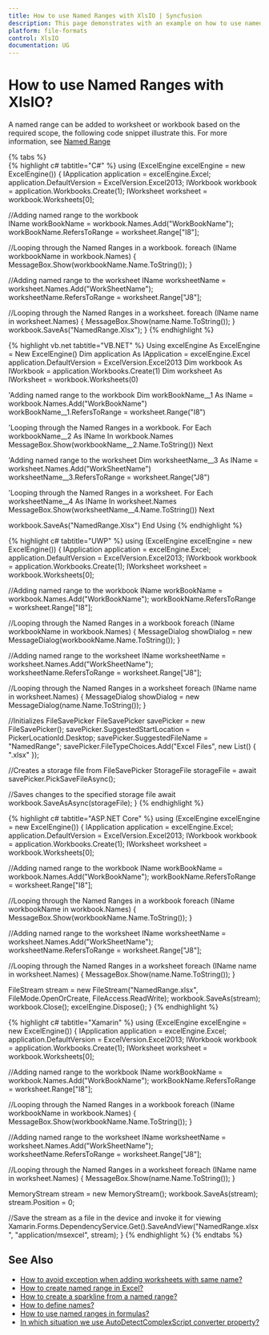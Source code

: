 ```yaml
---
title: How to use Named Ranges with XlsIO | Syncfusion
description: This page demonstrates with an example on how to use named ranges in Syncfusion .NET Excel library (XlsIO).
platform: file-formats
control: XlsIO
documentation: UG
---
```


# How to use Named Ranges with XlsIO?

A named range can be added to worksheet or workbook based on the required scope, the following code snippet illustrate this. For more information, see [Named Range](https://support.office.com/en-us/article/Define-and-use-names-in-formulas-4d0f13ac-53b7-422e-afd2-abd7ff379c64)

{% tabs %}  
{% highlight c# tabtitle="C#" %}
using (ExcelEngine excelEngine = new ExcelEngine())
{
  IApplication application = excelEngine.Excel;
  application.DefaultVersion = ExcelVersion.Excel2013;
  IWorkbook workbook = application.Workbooks.Create(1);
  IWorksheet worksheet = workbook.Worksheets[0];

  //Adding named range to the workbook            
  IName workBookName = workbook.Names.Add("WorkBookName");
  workBookName.RefersToRange = worksheet.Range["I8"];

  //Looping through the Named Ranges in a workbook.
  foreach (IName workbookName in workbook.Names)
  {
    MessageBox.Show(workbookName.Name.ToString());
  }

  //Adding named range to the worksheet
  IName worksheetName = worksheet.Names.Add("WorkSheetName");
  worksheetName.RefersToRange = worksheet.Range["J8"];

  //Looping through the Named Ranges in a worksheet.
  foreach (IName name in worksheet.Names)
  {
    MessageBox.Show(name.Name.ToString());
  }
  workbook.SaveAs("NamedRange.Xlsx");
}
{% endhighlight %}

{% highlight vb.net tabtitle="VB.NET" %}
Using excelEngine As ExcelEngine = New ExcelEngine()
  Dim application As IApplication = excelEngine.Excel
  application.DefaultVersion = ExcelVersion.Excel2013
  Dim workbook As IWorkbook = application.Workbooks.Create(1)
  Dim worksheet As IWorksheet = workbook.Worksheets(0)

  'Adding named range to the workbook
  Dim workBookName__1 As IName = workbook.Names.Add("WorkBookName")
  workBookName__1.RefersToRange = worksheet.Range("I8")

 'Looping through the Named Ranges in a workbook.
  For Each workbookName__2 As IName In workbook.Names
    MessageBox.Show(workbookName__2.Name.ToString())
  Next

  'Adding named range to the worksheet
  Dim worksheetName__3 As IName = worksheet.Names.Add("WorkSheetName")
  worksheetName__3.RefersToRange = worksheet.Range("J8")

  'Looping through the Named Ranges in a worksheet.
  For Each worksheetName__4 As IName In worksheet.Names
    MessageBox.Show(worksheetName__4.Name.ToString())
  Next

  workbook.SaveAs("NamedRange.Xlsx")
End Using
{% endhighlight %}

{% highlight c# tabtitle="UWP" %}
using (ExcelEngine excelEngine = new ExcelEngine())
{
  IApplication application = excelEngine.Excel;
  application.DefaultVersion = ExcelVersion.Excel2013;
  IWorkbook workbook = application.Workbooks.Create(1);
  IWorksheet worksheet = workbook.Worksheets[0];

  //Adding named range to the workbook
  IName workBookName = workbook.Names.Add("WorkBookName");
  workBookName.RefersToRange = worksheet.Range["I8"];

  //Looping through the Named Ranges in a workbook
  foreach (IName workbookName in workbook.Names)
  {
    MessageDialog showDialog = new MessageDialog(workbookName.Name.ToString());
  }

  //Adding named range to the worksheet
  IName worksheetName = worksheet.Names.Add("WorkSheetName");
  worksheetName.RefersToRange = worksheet.Range["J8"];

  //Looping through the Named Ranges in a worksheet
  foreach (IName name in worksheet.Names)
  {
    MessageDialog showDialog = new MessageDialog(name.Name.ToString());
  }

  //Initializes FileSavePicker
  FileSavePicker savePicker = new FileSavePicker();
  savePicker.SuggestedStartLocation = PickerLocationId.Desktop;
  savePicker.SuggestedFileName = "NamedRange";
  savePicker.FileTypeChoices.Add("Excel Files", new List<string>() { ".xlsx" });

  //Creates a storage file from FileSavePicker
  StorageFile storageFile = await savePicker.PickSaveFileAsync();

  //Saves changes to the specified storage file
  await workbook.SaveAsAsync(storageFile);
}
{% endhighlight %}

{% highlight c# tabtitle="ASP.NET Core" %}
using (ExcelEngine excelEngine = new ExcelEngine())
{
  IApplication application = excelEngine.Excel;
  application.DefaultVersion = ExcelVersion.Excel2013;
  IWorkbook workbook = application.Workbooks.Create(1);
  IWorksheet worksheet = workbook.Worksheets[0];

  //Adding named range to the workbook
  IName workBookName = workbook.Names.Add("WorkBookName");
  workBookName.RefersToRange = worksheet.Range["I8"];

  //Looping through the Named Ranges in a workbook
  foreach (IName workbookName in workbook.Names)
  {
    MessageBox.Show(workbookName.Name.ToString());
  }

  //Adding named range to the worksheet
  IName worksheetName = worksheet.Names.Add("WorkSheetName");
  worksheetName.RefersToRange = worksheet.Range["J8"];

  //Looping through the Named Ranges in a worksheet
  foreach (IName name in worksheet.Names)
  {
    MessageBox.Show(name.Name.ToString());
  }

  FileStream stream = new FileStream("NamedRange.xlsx", FileMode.OpenOrCreate, FileAccess.ReadWrite);
  workbook.SaveAs(stream);
  workbook.Close();
  excelEngine.Dispose();
}
{% endhighlight %}

{% highlight c# tabtitle="Xamarin" %}
using (ExcelEngine excelEngine = new ExcelEngine())
{
  IApplication application = excelEngine.Excel;
  application.DefaultVersion = ExcelVersion.Excel2013;
  IWorkbook workbook = application.Workbooks.Create(1);
  IWorksheet worksheet = workbook.Worksheets[0];

  //Adding named range to the workbook
  IName workBookName = workbook.Names.Add("WorkBookName");
  workBookName.RefersToRange = worksheet.Range["I8"];

  //Looping through the Named Ranges in a workbook
  foreach (IName workbookName in workbook.Names)
  {
    MessageBox.Show(workbookName.Name.ToString());
  }

  //Adding named range to the worksheet
  IName worksheetName = worksheet.Names.Add("WorkSheetName");
  worksheetName.RefersToRange = worksheet.Range["J8"];

  //Looping through the Named Ranges in a worksheet
  foreach (IName name in worksheet.Names)
  {
    MessageBox.Show(name.Name.ToString());
  }

  MemoryStream stream = new MemoryStream();
  workbook.SaveAs(stream);
  stream.Position = 0;

  //Save the stream as a file in the device and invoke it for viewing
  Xamarin.Forms.DependencyService.Get<ISave>().SaveAndView("NamedRange.xlsx", "application/msexcel", stream);
}
{% endhighlight %}
{% endtabs %}  

## See Also

* [How to avoid exception when adding worksheets with same name?](https://help.syncfusion.com/file-formats/xlsio/faqs/how-to-avoid-exception-when-adding-worksheets-with-same-name)
* [How to create named range in Excel?](https://help.syncfusion.com/file-formats/xlsio/migrate-from-office-automation-to-syncfusion-xlsio/create-named-range-in-excel)
* [How to create a sparkline from a named range?](https://help.syncfusion.com/file-formats/xlsio/faqs/how-to-create-a-sparkline-from-a-named-range)
* [How to define names?](https://help.syncfusion.com/file-formats/xlsio/working-with-formulas#defined-names)
* [How to use named ranges in formulas?](https://help.syncfusion.com/file-formats/xlsio/working-with-formulas#named-ranges-in-formulas)
* [In which situation we use AutoDetectComplexScript converter property?](https://help.syncfusion.com/file-formats/xlsio/faqs/in-which-situation-we-use-autodetectcomplexscript-converter-property)
